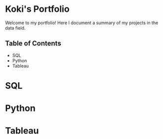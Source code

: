 # Koki's Portfolio
Welcome to my portfolio! Here I document a summary of my projects in the data field.

## Table of Contents
- SQL
- Python
- Tableau

# SQL
# Python
# Tableau

